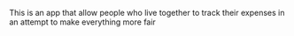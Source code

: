 This is an app that allow people who live together to track their expenses in an attempt to make everything more fair
